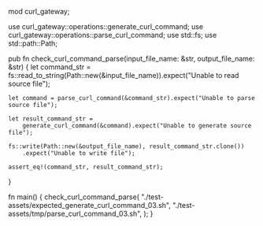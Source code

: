 mod curl_gateway;

use curl_gateway::operations::generate_curl_command;
use curl_gateway::operations::parse_curl_command;
use std::fs;
use std::path::Path;

pub fn check_curl_command_parse(input_file_name: &str, output_file_name: &str) {
    let command_str =
        fs::read_to_string(Path::new(&input_file_name)).expect("Unable to read source file");

    let command = parse_curl_command(&command_str).expect("Unable to parse source file");

    let result_command_str =
        generate_curl_command(&command).expect("Unable to generate source file");

    fs::write(Path::new(&output_file_name), result_command_str.clone())
        .expect("Unable to write file");

    assert_eq!(command_str, result_command_str);
}

fn main() {
    check_curl_command_parse(
        "./test-assets/expected_generate_curl_command_03.sh",
        "./test-assets/tmp/parse_curl_command_03.sh",
    );
}

